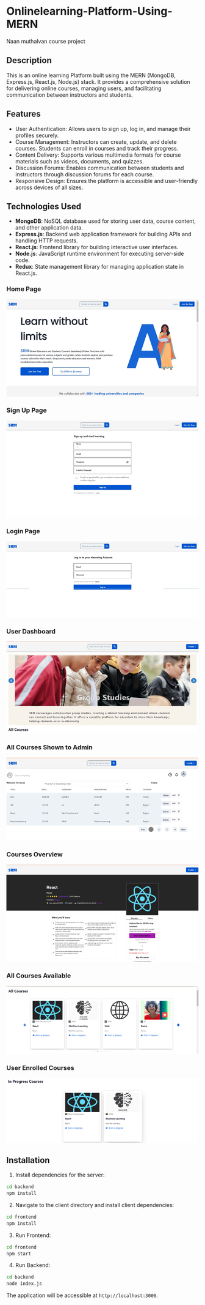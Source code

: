 # Onlinelearning-Platform-Using-MERN

Naan muthalvan course project

## Description

This is an online learning Platform built using the MERN (MongoDB, Express.js, React.js, Node.js) stack. It provides a comprehensive solution for delivering online courses, managing users, and facilitating communication between instructors and students.

## Features

- User Authentication: Allows users to sign up, log in, and manage their profiles securely.
- Course Management: Instructors can create, update, and delete courses. Students can enroll in courses and track their progress.
- Content Delivery: Supports various multimedia formats for course materials such as videos, documents, and quizzes.
- Discussion Forums: Enables communication between students and instructors through discussion forums for each course.
- Responsive Design: Ensures the platform is accessible and user-friendly across devices of all sizes.

## Technologies Used

- **MongoDB**: NoSQL database used for storing user data, course content, and other application data.
- **Express.js**: Backend web application framework for building APIs and handling HTTP requests.
- **React.js**: Frontend library for building interactive user interfaces.
- **Node.js**: JavaScript runtime environment for executing server-side code.
- **Redux**: State management library for managing application state in React.js.

### Home Page

![Home Page](/screenshots/home_page.png)

### Sign Up Page

![Sign Up Page](/screenshots/signup_page.png)

### Login Page

![Login Page](/screenshots/login_page.png)

### User Dashboard

![User Dashboard](/screenshots/user_dashboard.png)

### All Courses Shown to Admin

![All Courses Shown to Admin](/screenshots/all_courses_admin.png)

### Courses Overview

![Courses Overview](/screenshots/courses_overview.png)

### All Courses Available

![All Courses Available](/screenshots/all_courses_available.png)

### User Enrolled Courses

![User Enrolled Courses](/screenshots/user_enrolled_courses.png)

## Installation

1. Install dependencies for the server:

```bash
cd backend
npm install
```

2. Navigate to the client directory and install client dependencies:

```bash
cd frontend
npm install
```

3. Run Frontend:

```bash
cd frontend
npm start
```

4. Run Backend:

```bash
cd backend
node index.js
```

The application will be accessible at `http://localhost:3000`.
